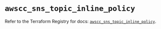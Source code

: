 # `awscc_sns_topic_inline_policy`

Refer to the Terraform Registry for docs: [`awscc_sns_topic_inline_policy`](https://registry.terraform.io/providers/hashicorp/awscc/0.70.0/docs/resources/sns_topic_inline_policy).
